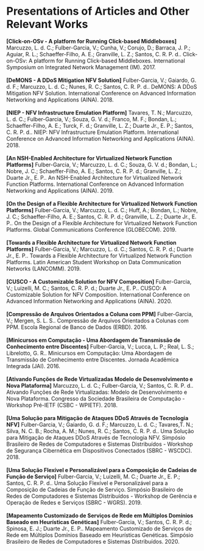 # Presentations of Articles and Other Relevant Works

<b>[Click-on-OSv - A platform for Running Click-based Middleboxes]</b> Marcuzzo, L. d. C.; Fulber-Garcia, V.; Cunha, V.; Corujo, D.; Barraca, J. P.; Aguiar, R. L.; Schaeffer-Filho, A. E.; Granville, L. Z.; Santos, C. R. P. d.. Click-on-OSv: A platform for Running Click-based Middleboxes. International Symposium on Integrated Network Management (IM). 2017.
<br/><br>
<b>[DeMONS - A DDoS Mitigation NFV Solution]</b> Fulber-Garcia, V.; Gaiardo, G. d. F.; Marcuzzo, L. d. C.; Nunes, R. C.; Santos, C. R. P. d.. DeMONS: A DDoS Mitigation NFV Solution. International Conference on Advanced Information Networking and Applications (AINA). 2018.
<br/><br>
<b>[NIEP - NFV Infrastructure Emulation Platform]</b> Tavares, T. N.; Marcuzzo, L. d. C.; Fulber-Garcia, V.; Souza, G. V. d.; Franco, M. F.; Bondan, L.; Schaeffer-Filho, A. E.; Turck, F. d.; Granville, L. Z.; Duarte Jr., E. P.; Santos, C. R. P. d.. NIEP: NFV Infrastructure Emulation Platform. International Conference on Advanced Information Networking and Applications (AINA). 2018.
<br/><br>
<b>[An NSH-Enabled Architecture for Virtualized Network Function Platforms]</b> Fulber-Garcia, V.; Marcuzzo, L. d. C.; Souza, G. V. d.; Bondan, L.; Nobre, J. C.; Schaeffer-Filho, A. E.; Santos, C. R. P. d.; Granville, L. Z.; Duarte Jr., E. P.. An NSH-Enabled Architecture for Virtualized Network Function Platforms. International Conference on Advanced Information Networking and Applications (AINA). 2019.
<br/><br>
<b>[On the Design of a Flexible Architecture for Virtualized Network Function Platforms]</b> Fulber-Garcia, V.; Marcuzzo, L. d. C.; Huff, A.; Bondan, L.; Nobre, J. C.; Schaeffer-Filho, A. E.; Santos, C. R. P. d.; Granville, L. Z.; Duarte Jr., E. P.. On the Design of a Flexible Architecture for Virtualized Network Function Platforms. Global Communications Conference (GLOBECOM). 2019.
<br/><br>
<b>[Towards a Flexible Architecture for Virtualized Network Function Platforms]</b> Fulber-Garcia, V.; Marcuzzo, L. d. C.; Santos, C. R. P. d.; Duarte Jr., E. P.. Towards a Flexible Architecture for Virtualized Network Function Platforms. Latin American Student Workshop on Data Communication Networks (LANCOMM). 2019.
<br/><br>
<b>[CUSCO - A Customizable Solution for NFV Composition]</b> Fulber-Garcia, V.; Luizelli, M. C.; Santos, C. R. P. d.; Duarte Jr., E. P.. CUSCO: A Customizable Solution for NFV Composition. International Conference on Advanced Information Networking and Applications (AINA). 2020.
<br/><br>
<b>[Compressão de Arquivos Orientados a Coluna com PPM]</b> Fulber-Garcia, V.; Mergen, S. L. S.. Compressão de Arquivos Orientados a Colunas com PPM. Escola Regional de Banco de Dados (ERBD). 2016.
<br/><br>
<b>[Minicursos em Computação - Uma Abordagem de Transmissão de Conhecimento entre Discentes]</b> Fulber-Garcia, V.; Lucca, L. P.; Real, L. S.; Librelotto, G. R.. Minicursos em Computação: Uma Abordagem de Transmissão de Conhecimento entre Discentes. Jornada Acadêmica Integrada (JAI). 2016.
<br/><br>
<b>[Ativando Funções de Rede Virtualizadas Modelo de Desenvolvimento e Nova Plataforma]</b> Marcuzzo, L. d. C.; Fulber-Garcia, V.; Santos, C. R. P. d.. Ativando Funções de Rede Virtualizadas: Modelo de Desenvolvimento e Nova Plataforma. Congresso da Sociedade Brasileira de Computação - Workshop Pré-IETF (CSBC - WPIETF). 2018.
<br/><br>
<b>[Uma Solução para Mitigação de Ataques DDoS Através de Tecnologia NFV]</b> Fulber-Garcia, V.; Gaiardo, G. d. F.; Marcuzzo, L. d. C.; Tavares,T. N.; Silva, N. C. B.; Rocha, A. M.; Nunes, R. C.; Santos, C. R. P. d.. Uma Solução para Mitigação de Ataques DDoS Através de Tecnologia NFV. Simpósio Brasileiro de Redes de Computadores e Sistemas Distribuídos - Workshop de Segurança Cibernética em Dispositivos Conectados (SBRC - WSCDC). 2018.
<br/><br>
<b>[Uma Solução Flexível e Personalizável para a Composição de Cadeias de Função de Serviço]</b> Fulber-Garcia, V.; Luizelli, M. C.; Duarte Jr., E. P.; Santos, C. R. P. d.. Uma Solução Flexível e Personalizável para a Composição de Cadeias de Função de Serviço. Simpósio Brasileiro de Redes de Computadores e Sistemas Distribuídos - Workshop de Gerência e Operação de Redes e Serviços (SBRC - WGRS). 2019.
<br><br>
<b>[Mapeamento Customizado de Serviços de Rede em Múltiplos Domínios Baseado em Heurísticas Genéticas]</b> Fulber-Garcia, V.; Santos, C. R. P. d.; Spinosa, E. J.; Duarte Jr., E. P.. Mapeamento Customizado de Serviços de Rede em Múltiplos Domínios Baseado em Heurísticas Genéticas. Simpósio Brasileiro de Redes de Computadores e Sistemas Distribuídos. 2020.